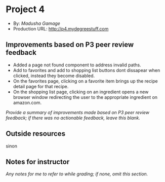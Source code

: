 # Project 4

- By: _Madusha Gamage_
- Production URL: <http://p4.mydegreestuff.com>

## Improvements based on P3 peer review feedback

- Added a page not found component to address invalid paths.
- Add to favorites and add to shopping list buttons dont dissapear when clicked, instead they become disabled.
- On the favorites page, clicking on a favorite item brings up the recipe detail page for that recipe.
- On the shopping list page, clicking on an ingredient opens a new browser window redirecting the user to the appropriate ingredient on amazon.com.

_Provide a summary of improvements made based on P3 peer review feedback; if there was no actionable feedback, leave this blank._

## Outside resources

sinon

## Notes for instructor

_Any notes for me to refer to while grading; if none, omit this section._
